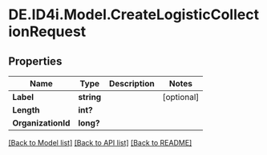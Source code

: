 # DE.ID4i.Model.CreateLogisticCollectionRequest
## Properties

Name | Type | Description | Notes
------------ | ------------- | ------------- | -------------
**Label** | **string** |  | [optional] 
**Length** | **int?** |  | 
**OrganizationId** | **long?** |  | 

[[Back to Model list]](../README.md#documentation-for-models) [[Back to API list]](../README.md#documentation-for-api-endpoints) [[Back to README]](../README.md)


